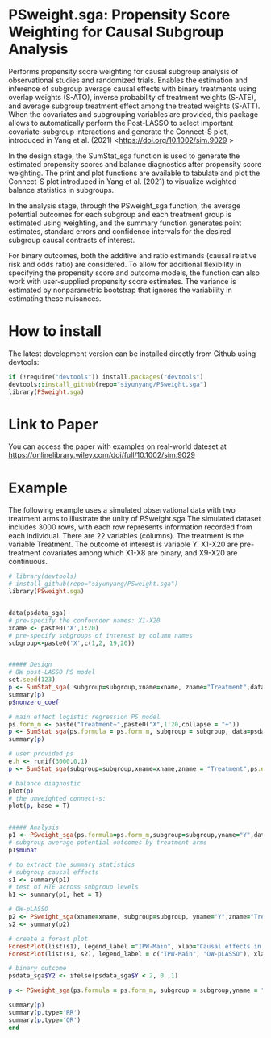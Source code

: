 # PSweight.sga: Propensity Score Weighting for Causal Subgroup Analysis

Performs propensity score weighting for causal subgroup analysis of observational studies and randomized trials. Enables the estimation and inference of subgroup average causal effects with binary treatments using overlap weights (S-ATO), inverse probability of treatment weights (S-ATE), and average subgroup treatment effect among the treated weights (S-ATT). When the covariates and subgrouping variables are provided, this package allows to automatically perform the Post-LASSO to select important covariate-subgroup interactions and generate the Connect-S plot, introduced in Yang et al. (2021) <https://doi.org/10.1002/sim.9029 >

In the design stage, the SumStat_sga function is used to generate the estimated propensity scores and balance diagnostics after propensity score weighting. The print and plot functions are available to tabulate and plot the Connect-S plot introduced in Yang et al. (2021) to visualize weighted balance statistics in subgroups.

In the analysis stage, through the PSweight_sga function, the average potential outcomes for each subgroup and each treatment group is estimated using weighting, and the summary function generates point estimates, standard errors and confidence intervals for the desired subgroup causal contrasts of interest. 

For binary outcomes, both the additive and ratio estimands (causal relative risk and odds ratio) are considered. To allow for additional flexibility in specifying the propensity score and outcome models, the function can also work with user-supplied propensity score estimates. The variance is estimated by nonparametric bootstrap that ignores the variability in estimating these nuisances.

# How to install
The latest development version can be installed directly from Github using devtools:
``` Ruby
if (!require("devtools")) install.packages("devtools")
devtools::install_github(repo="siyunyang/PSweight.sga")
library(PSweight.sga)
```
# Link to Paper

You can access the paper with examples on real-world dateset at https://onlinelibrary.wiley.com/doi/full/10.1002/sim.9029

# Example
The following example uses a simulated observational data with two treatment arms to illustrate the unity of PSweight.sga The simulated dataset includes 3000 rows, with each row represents information recorded from each individual. There are 22 variables (columns). The treatment is the variable Treatment. The outcome of interest is variable Y. X1-X20 are pre-treatment covariates among which X1-X8 are binary, and X9-X20 are continuous.

``` Ruby
# library(devtools)
# install_github(repo="siyunyang/PSweight.sga")
library(PSweight.sga)


data(psdata_sga)
# pre-specify the confounder names: X1-X20
xname <- paste0('X',1:20)
# pre-specify subgroups of interest by column names
subgroup<-paste0('X',c(1,2, 19,20))


##### Design
# OW post-LASSO PS model
set.seed(123)
p <- SumStat_sga( subgroup=subgroup,xname=xname, zname="Treatment",data=psdata_sga, method='LASSO',weight="overlap")
summary(p)
p$nonzero_coef

# main effect logistic regression PS model
ps.form_m <- paste("Treatment~",paste0("X",1:20,collapse = "+"))
p <- SumStat_sga(ps.formula = ps.form_m, subgroup = subgroup, data=psdata_sga, method="glm",weight="overlap")
summary(p)

# user provided ps
e.h <- runif(3000,0,1)
p <- SumStat_sga(subgroup=subgroup,xname=xname,zname = "Treatment",ps.estimate = e.h, data=psdata_sga, weight="IPW")

# balance diagnostic
plot(p)
# the unweighted connect-s: 
plot(p, base = T)


##### Analysis
p1 <- PSweight_sga(ps.formula=ps.form_m,subgroup=subgroup,yname="Y",data=psdata_sga,R=50,weight="IPW")
# subgroup average potential outcomes by treatment arms
p1$muhat

# to extract the summary statistics
# subgroup causal effects
s1 <- summary(p1)
# test of HTE across subgroup levels
h1 <- summary(p1, het = T)

# OW-pLASSO
p2 <- PSweight_sga(xname=xname, subgroup=subgroup, yname="Y",zname="Treatment",data=psdata_sga,R=50, method='LASSO',weight="overlap")
s2 <- summary(p2)

# create a forest plot 
ForestPlot(list(s1), legend_label ="IPW-Main", xlab="Causal effects in Y")
ForestPlot(list(s1, s2), legend_label = c("IPW-Main", "OW-pLASSO"), xlab="Causal effects in Y") #comparing s1 and s2

# binary outcome
psdata_sga$Y2 <- ifelse(psdata_sga$Y < 2, 0 ,1)

p <- PSweight_sga(ps.formula = ps.form_m, subgroup = subgroup,yname = "Y2", data=psdata_sga, weight="overlap")

summary(p)
summary(p,type='RR')
summary(p,type='OR')
end
```
